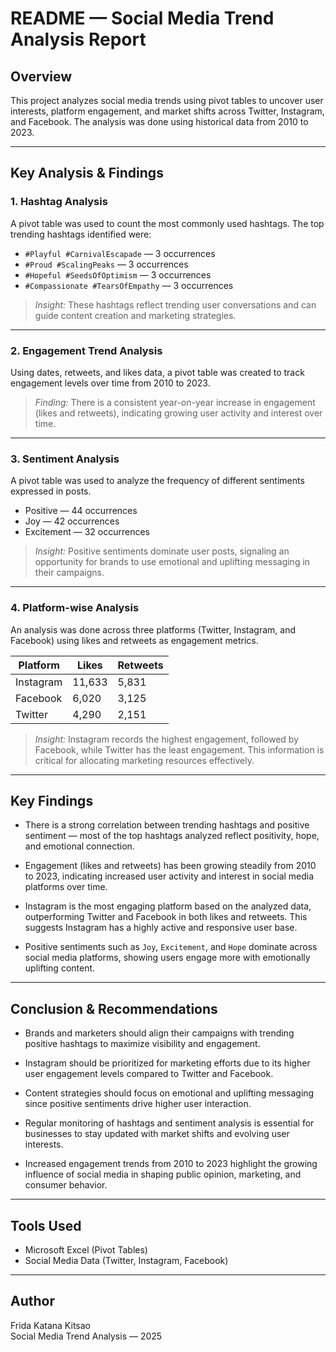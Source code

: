 # README — Social Media Trend Analysis Report

## Overview
This project analyzes social media trends using pivot tables to uncover user interests, platform engagement, and market shifts across Twitter, Instagram, and Facebook. The analysis was done using historical data from 2010 to 2023.

---

## Key Analysis & Findings

### 1. Hashtag Analysis
A pivot table was used to count the most commonly used hashtags. The top trending hashtags identified were:

- `#Playful #CarnivalEscapade` — 3 occurrences  
- `#Proud #ScalingPeaks` — 3 occurrences  
- `#Hopeful #SeedsOfOptimism` — 3 occurrences  
- `#Compassionate #TearsOfEmpathy` — 3 occurrences  

> *Insight:* These hashtags reflect trending user conversations and can guide content creation and marketing strategies.

---

### 2. Engagement Trend Analysis
Using dates, retweets, and likes data, a pivot table was created to track engagement levels over time from 2010 to 2023.

> *Finding:* There is a consistent year-on-year increase in engagement (likes and retweets), indicating growing user activity and interest over time.

---

### 3. Sentiment Analysis
A pivot table was used to analyze the frequency of different sentiments expressed in posts.

- Positive — 44 occurrences  
- Joy — 42 occurrences  
- Excitement — 32 occurrences  

> *Insight:* Positive sentiments dominate user posts, signaling an opportunity for brands to use emotional and uplifting messaging in their campaigns.

---

### 4. Platform-wise Analysis
An analysis was done across three platforms (Twitter, Instagram, and Facebook) using likes and retweets as engagement metrics.

| Platform   | Likes  | Retweets |
|------------|--------|----------|
| Instagram  | 11,633 | 5,831    |
| Facebook   | 6,020  | 3,125    |
| Twitter    | 4,290  | 2,151    |

> *Insight:* Instagram records the highest engagement, followed by Facebook, while Twitter has the least engagement. This information is critical for allocating marketing resources effectively.

---

## Key Findings

- There is a strong correlation between trending hashtags and positive sentiment — most of the top hashtags analyzed reflect positivity, hope, and emotional connection.

- Engagement (likes and retweets) has been growing steadily from 2010 to 2023, indicating increased user activity and interest in social media platforms over time.

- Instagram is the most engaging platform based on the analyzed data, outperforming Twitter and Facebook in both likes and retweets. This suggests Instagram has a highly active and responsive user base.

- Positive sentiments such as `Joy`, `Excitement`, and `Hope` dominate across social media platforms, showing users engage more with emotionally uplifting content.

---

## Conclusion & Recommendations

- Brands and marketers should align their campaigns with trending positive hashtags to maximize visibility and engagement.

- Instagram should be prioritized for marketing efforts due to its higher user engagement levels compared to Twitter and Facebook.

- Content strategies should focus on emotional and uplifting messaging since positive sentiments drive higher user interaction.

- Regular monitoring of hashtags and sentiment analysis is essential for businesses to stay updated with market shifts and evolving user interests.

- Increased engagement trends from 2010 to 2023 highlight the growing influence of social media in shaping public opinion, marketing, and consumer behavior.

---

## Tools Used
- Microsoft Excel (Pivot Tables)  
- Social Media Data (Twitter, Instagram, Facebook)  

---

## Author
Frida Katana Kitsao  
Social Media Trend Analysis — 2025  
